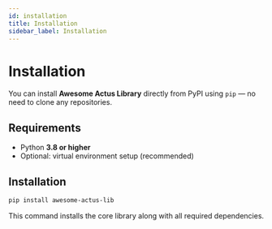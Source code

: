 ```yaml
---
id: installation
title: Installation
sidebar_label: Installation
---
```


# Installation

You can install **Awesome Actus Library** directly from PyPI using `pip` — no need to clone any repositories.

## Requirements

- Python **3.8 or higher**
- Optional: virtual environment setup (recommended)

## Installation

```bash
pip install awesome-actus-lib
```

This command installs the core library along with all required dependencies.

